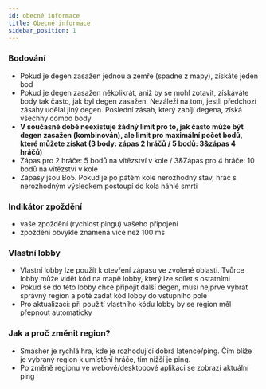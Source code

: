 ```yaml
---
id: obecné informace
title: Obecné informace
sidebar_position: 1
---
```


### Bodování

- Pokud je degen zasažen jednou a zemře (spadne z mapy), získáte jeden bod
- Pokud je degen zasažen několikrát, aniž by se mohl zotavit, získáváte body tak často, jak byl degen zasažen. Nezáleží na tom, jestli předchozí zásahy udělal jiný degen. Poslední zásah, který zabíjí degena, získá všechny combo body
- **V současné době neexistuje žádný limit pro to, jak často může být degen zasažen (kombinován), ale limit pro maximální počet bodů, které můžete získat (3 body: zápas 2 hráčů / 5 bodů: 3&zápas 4 hráčů)**
- Zápas pro 2 hráče: 5 bodů na vítězství v kole / 3&Zápas pro 4 hráče: 10 bodů na vítězství v kole
- Zápasy jsou Bo5. Pokud je po pátém kole nerozhodný stav, hráč s nerozhodným výsledkem postoupí do kola náhlé smrti

### Indikátor zpoždění

- vaše zpoždění (rychlost pingu) vašeho připojení
- zpoždění obvykle znamená více než 100 ms

### Vlastní lobby

- Vlastní lobby lze použít k otevření zápasu ve zvolené oblasti. Tvůrce lobby může vidět kód na mapě lobby, který lze sdílet s ostatními
- Pokud se do této lobby chce připojit další degen, musí nejprve vybrat správný region a poté zadat kód lobby do vstupního pole
- Pro aktualizaci: při použití vlastního kódu lobby by se region měl přepnout automaticky

### Jak a proč změnit region?

- Smasher je rychlá hra, kde je rozhodující dobrá latence/ping. Čím blíže je vybraný region k umístění hráče, tím nižší je ping.
- Po změně regionu ve webové/desktopové aplikaci se zobrazí aktuální ping
